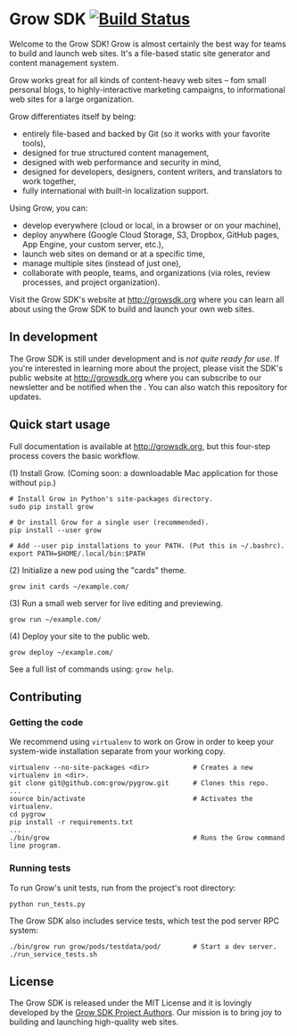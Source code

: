# Grow SDK [![Build Status](https://travis-ci.org/grow/pygrow.png?branch=master)](https://travis-ci.org/grow/pygrow)

Welcome to the Grow SDK! Grow is almost certainly the best way for teams to build and launch web sites. It's a file-based static site generator and content management system.

Grow works great for all kinds of content-heavy web sites – fom small personal blogs, to highly-interactive marketing campaigns, to informational web sites for a large organization.

Grow differentiates itself by being:

- entirely file-based and backed by Git (so it works with your favorite tools),
- designed for true structured content management,
- designed with web performance and security in mind,
- designed for developers, designers, content writers, and translators to work together,
- fully international with built-in localization support.

Using Grow, you can:

- develop everywhere (cloud or local, in a browser or on your machine),
- deploy anywhere (Google Cloud Storage, S3, Dropbox, GitHub pages, App Engine, your custom server, etc.),
- launch web sites on demand or at a specific time,
- manage multiple sites (instead of just one),
- collaborate with people, teams, and organizations (via roles, review processes, and project organization).

Visit the Grow SDK's website at http://growsdk.org where you can learn all about using the Grow SDK to build and launch your own web sites.

## In development

The Grow SDK is still under development and is *not quite ready for use*. If you're interested in learning more about the project, please visit the SDK's public website at http://growsdk.org where you can subscribe to our newsletter and be notified when the . You can also watch this repository for updates.

## Quick start usage

Full documentation is available at http://growsdk.org, but this four-step process covers the basic workflow.

(1) Install Grow. (Coming soon: a downloadable Mac application for those without `pip`.)

    # Install Grow in Python's site-packages directory.
    sudo pip install grow

    # Or install Grow for a single user (recommended).
    pip install --user grow

    # Add --user pip installations to your PATH. (Put this in ~/.bashrc).
    export PATH=$HOME/.local/bin:$PATH

(2) Initialize a new pod using the "cards" theme.

    grow init cards ~/example.com/

(3) Run a small web server for live editing and previewing.

    grow run ~/example.com/

(4) Deploy your site to the public web.

    grow deploy ~/example.com/

See a full list of commands using: `grow help`.

## Contributing

### Getting the code

We recommend using `virtualenv` to work on Grow in order to keep your system-wide installation separate from your working copy.

    virtualenv --no-site-packages <dir>           # Creates a new virtualenv in <dir>.
    git clone git@github.com:grow/pygrow.git      # Clones this repo.
    ...
    source bin/activate                           # Activates the virtualenv.
    cd pygrow
    pip install -r requirements.txt
    ...
    ./bin/grow                                    # Runs the Grow command line program.

### Running tests

To run Grow's unit tests, run from the project's root directory:

    python run_tests.py

The Grow SDK also includes service tests, which test the pod server RPC system:

    ./bin/grow run grow/pods/testdata/pod/        # Start a dev server.
    ./run_service_tests.sh

## License

The Grow SDK is released under the MIT License and it is lovingly developed by the [Grow SDK Project Authors](https://github.com/grow/pygrow/blob/master/LICENSE). Our mission is to bring joy to building and launching high-quality web sites.
